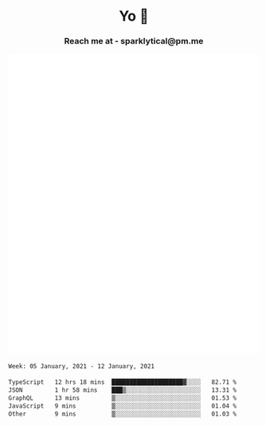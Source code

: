 <h1 align="center">Yo 👋</h1>
<h3 align="center">Reach me at - sparklytical@pm.me </h3>



![Metrics](https://raw.githubusercontent.com/Sparklytical/Sparklytical/main/github-metrics.svg)


<!--START_SECTION:waka-->
```text
Week: 05 January, 2021 - 12 January, 2021

TypeScript   12 hrs 18 mins  ████████████████████▓░░░░   82.71 % 
JSON         1 hr 58 mins    ███▒░░░░░░░░░░░░░░░░░░░░░   13.31 % 
GraphQL      13 mins         ▒░░░░░░░░░░░░░░░░░░░░░░░░   01.53 % 
JavaScript   9 mins          ▒░░░░░░░░░░░░░░░░░░░░░░░░   01.04 % 
Other        9 mins          ▒░░░░░░░░░░░░░░░░░░░░░░░░   01.03 % 
```
<!--END_SECTION:waka-->
